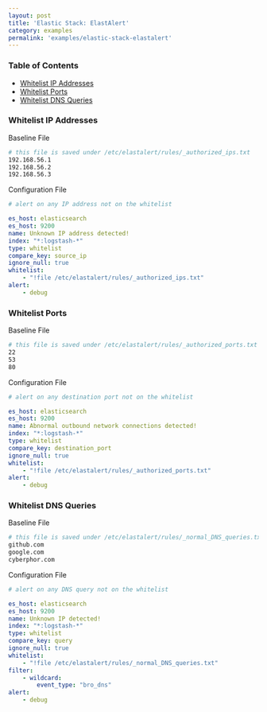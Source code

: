 ```yaml
---
layout: post
title: 'Elastic Stack: ElastAlert'
category: examples
permalink: 'examples/elastic-stack-elastalert'
---
```


### Table of Contents
* [Whitelist IP Addresses](#whitelist-ip-addresses)
* [Whitelist Ports](#whitelist-ports)
* [Whitelist DNS Queries](#whitelist-dns-queries)

### Whitelist IP Addresses
Baseline File
```bash
# this file is saved under /etc/elastalert/rules/_authorized_ips.txt
192.168.56.1
192.168.56.2
192.168.56.3
```
Configuration File
```yaml
# alert on any IP address not on the whitelist

es_host: elasticsearch
es_host: 9200
name: Unknown IP address detected!
index: "*:logstash-*"
type: whitelist
compare_key: source_ip
ignore_null: true
whitelist:
    - "!file /etc/elastalert/rules/_authorized_ips.txt"
alert:
    - debug
```

### Whitelist Ports
Baseline File
```bash
# this file is saved under /etc/elastalert/rules/_authorized_ports.txt
22
53
80
```

Configuration File
```yaml
# alert on any destination port not on the whitelist

es_host: elasticsearch
es_host: 9200
name: Abnormal outbound network connections detected!
index: "*:logstash-*"
type: whitelist
compare_key: destination_port
ignore_null: true
whitelist:
    - "!file /etc/elastalert/rules/_authorized_ports.txt"
alert:
    - debug
```

### Whitelist DNS Queries
Baseline File
```bash
# this file is saved under /etc/elastalert/rules/_normal_DNS_queries.txt
github.com
google.com
cyberphor.com
```

Configuration File
```yaml
# alert on any DNS query not on the whitelist

es_host: elasticsearch
es_host: 9200
name: Unknown IP detected!
index: "*:logstash-*"
type: whitelist
compare_key: query
ignore_null: true
whitelist:
    - "!file /etc/elastalert/rules/_normal_DNS_queries.txt"
filter:
    - wildcard:
        event_type: "bro_dns"
alert:
    - debug
```
